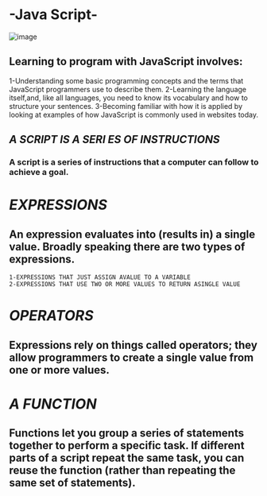 # -Java Script-

![image](http://nadia-training.com/wp-content/uploads/2019/03/JavaScript-Essentials-Course.jpg)

## Learning to program with JavaScript involves:
  
  1-Understanding some basic programming concepts and the terms that JavaScript programmers use to describe them. 
  2-Learning the language itself,and, like all languages, you need to know its vocabulary and how to structure your sentences.
  3-Becoming familiar with how it is applied by looking at examples of how JavaScript is commonly used in websites today.
  
  
 ## *A SCRIPT IS A SERI ES OF INSTRUCTIONS*
   
   ### A script is a series of instructions that a computer can follow to achieve a goal. 
   
   
# _**EXPRESSIONS**_

## An expression evaluates into (results in) a single value. Broadly speaking there are two types of expressions. 
    1-EXPRESSIONS THAT JUST ASSIGN AVALUE TO A VARIABLE 
    2-EXPRESSIONS THAT USE TWO OR MORE VALUES TO RETURN ASINGLE VALUE 

# _**OPERATORS**_

 ## Expressions rely on things called operators; they allow programmers to create a single value from one or more values. 

 # _**A FUNCTION**_
 
 ## Functions let you group a series of statements together to perform a specific task. If different parts of a script repeat the same task, you can reuse the function (rather than repeating the same set of statements).
 
